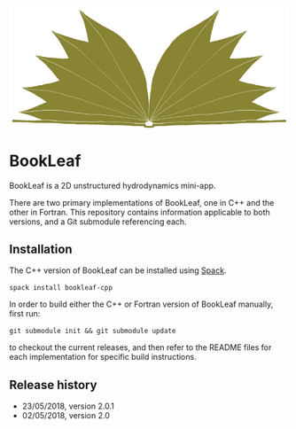 ![BookLeaf logo](img/logo.png "BookLeaf logo")

# BookLeaf

BookLeaf is a 2D unstructured hydrodynamics mini-app.

There are two primary implementations of BookLeaf, one in C++ and the other in
Fortran. This repository contains information applicable to both versions, and a
Git submodule referencing each.

## Installation

The C++ version of BookLeaf can be installed using [Spack](https://spack.io/).

```
spack install bookleaf-cpp
```

In order to build either the C++ or Fortran version of BookLeaf manually, first
run:

```
git submodule init && git submodule update
```

to checkout the current releases, and then refer to the README files for each
implementation for specific build instructions.

## Release history

* 23/05/2018, version 2.0.1
* 02/05/2018, version 2.0
